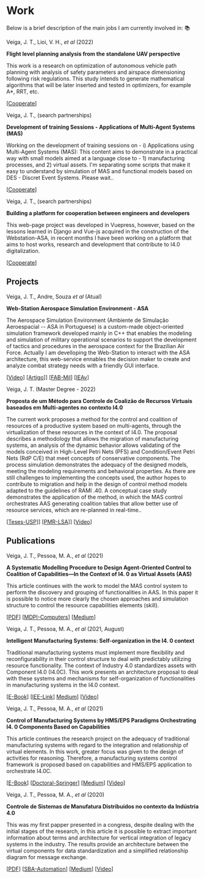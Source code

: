 # Work

Below is a brief description of the main jobs I am currently involved in: :books:

<MarkdownCard image="/uavPlanning.jpg">

  Veiga, J. T., Lioi, V. H., *et al* (2022)

  **Flight level planning analysis from the standalone UAV perspective**

This work is a research on optimization of autonomous vehicle path planning with analysis of safety parameters and airspace dimensioning following risk regulations. This study intends to generate mathematical algorithms that will be later inserted and tested in optimizers, for example A*, RRT, etc.

[[Cooperate](https://wa.me/+5511992451218)]

</MarkdownCard>

<MarkdownCard image="/masI40.jpg">

  Veiga, J. T., (search partnerships)

  **Development of training Sessions - Applications of Multi-Agent Systems (MAS)**

Working on the development of training sessions on - i) Applications using Multi-Agent Systems (MAS): This content aims to demonstrate in a practical way with small models aimed at a language close to - 1) manufacturing processes, and 2) virtual assets. I'm separating some scripts that make it easy to understand by simulation of MAS and functional models based on DES - Discret Event Systems. Please wait..

[[Cooperate](https://wa.me/+5511992451218)]

</MarkdownCard>

<MarkdownCard image="/webServiceJV.jpg">

  Veiga, J. T., (search partnerships)

  **Building a platform for cooperation between engineers and developers**

This web-page project was developed in Vuepress, however, based on the lessons learned in Django and Vue-js acquired in the construction of the Webstation-ASA, in recent months I have been working on a platform that aims to host works, research and development that contribute to I4.0 digitalization.

[[Cooperate](https://wa.me/+5511992451218)]

</MarkdownCard>

## Projects

<MarkdownCard image="/stationAsa.jpg">

  Veiga, J. T., Andre, Souza *et al* (Atual)

  **Web-Station Aerospace Simulation Environment - ASA**

  The Aerospace Simulation Environment (Ambiente de Simulação Aeroespacial -- ASA in Portuguese) is a custom-made object-oriented simulation framework developed mainly in C++ that enables the modeling and simulation of military operational scenarios to support the development of tactics and procedures in the aerospace context for the Brazilian Air Force.
  Actually I am develloping the Web-Station to interact with the ASA architecture, this web-service ennables the decision maker to create and analyze combat strategy needs with a friendly GUI interface.

  [[Video](https://www.youtube.com/watch?v=R0V9A-dJc2g)]
  [[Artigo](https://arxiv.org/abs/2207.12084)]]
  [[FAB-Mil](https://www.fab.mil.br/noticias/mostra/36311/SISTEMA%20COMPUTACIONAL%20-%20DCTA%20desenvolve%20prot%C3%B3tipo%20de%20ambiente%20de%20simula%C3%A7%C3%A3o%20de%20cen%C3%A1rios%20operacionais)] [[IEAv](https://ieav.dcta.mil.br/index.php/c4isr)]

</MarkdownCard>

<MarkdownCard image="/masterVeiga.jpg">

  Veiga, J. T. (Master Degree - 2022)

  **Proposta de um Método para Controle de Coalizão de Recursos Virtuais baseados em Multi-agentes no contexto I4.0**

  The current work proposes a method for the control and coalition of resources of a productive system based on multi-agents, through the virtualization of these resources in the context of I4.0. The proposal describes a methodology that allows the migration of manufacturing systems, an analysis of the dynamic behavior allows validating of the models conceived in High-Level Petri Nets (PFS) and Condition/Event Petri Nets (RdP C/E) that meet concepts of conservative components. The process simulation demonstrates the adequacy of the designed models, meeting the modeling requirements and behavioral properties. As there are still challenges to implementing the concepts used, the author hopes to contribute to migration and help in the design of control method models adapted to the guidelines of RAMI .40. A conceptual case study demonstrates the application of the method, in which the MAS control orchestrates AAS generating coalition tables that allow better use of resource services, which are re-planned in real-time..

  [[Teses-USP](https://www.teses.usp.br/)]]
  [[PMR-LSA](http://pmrlsa.poli.usp.br/projects/intelligent-productive-systems/)]]
  [[Video](https://drive.google.com/file/d/1wP8eQmia8hCz2h59OFF5XcTdkTQvC5Va/view?usp=sharing)]

</MarkdownCard>

## Publications

<MarkdownCard image="/computersMdpi.jpg">

  Veiga, J. T., Pessoa, M. A., *et al* (2021)

  **A Systematic Modelling Procedure to Design Agent-Oriented Control to Coalition of Capabilities—In the Context of I4. 0 as Virtual Assets (AAS)**

  This article continues with the work to model the MAS control system to perform the discovery and grouping of functionalities in AAS. In this paper it is possible to notice more clearly the chosen approaches and simulation structure to control the resource capabilities elements (skill).

  [[PDF](https://www.mdpi.com/2073-431X/10/12/161/pdf?version=1638346543)] [[MDPI-Computers](https://www.mdpi.com/2073-431X/10/12/161)] [[Medium](https://medium.com/@jackson.veiga_87098/a-systematic-modelling-procedure-to-design-agent-oriented-control-to-coalition-of-capabilities-30738e1420ba)]

</MarkdownCard>

<MarkdownCard image="/ieeeInduscon.png">

  Veiga, J. T., Pessoa, M. A., *et al* (2021, August)

  **Intelligent Manufacturing Systems: Self-organization in the I4. 0 context**

  Traditional manufacturing systems must implement more flexibility and reconfigurability in their control structure to deal with predictably utilizing resource functionality. The context of Industry 4.0 standardizes assets with Component I4.0 (I4.0C). This work presents an architecture proposal to deal with these systems and mechanisms for self-organization of functionalities in manufacturing systems in the I4.0 context.

  [[E-Book]()] [[IEE-Link](https://ieeexplore.ieee.org/abstract/document/9529453)] [Medium](https://medium.com/@jackson.veiga_87098/intelligent-manufacturing-systems-self-organization-in-the-i4-0-context-55cf52958c13)] [[Video](https://www.youtube.com/watch?v=o-haD0QMPPE)]

</MarkdownCard>

<MarkdownCard image="/Springer.jpg">

  Veiga, J. T., Pessoa, M. A., *et al* (2021)

  **Control of Manufacturing Systems by HMS/EPS Paradigms Orchestrating I4. 0 Components Based on Capabilities**

  This article continues the research project on the adequacy of traditional manufacturing systems with regard to the integration and relationship of virtual elements. In this work, greater focus was given to the design of activities for reasoning. Therefore, a manufacturing systems control framework is proposed based on capabilities and HMS/EPS application to orchestrate I4.0C.

  [[E-Book]()] [[Doctoral-Springer](https://link.springer.com/chapter/10.1007/978-3-030-78288-7_6)] [[Medium](https://medium.com/@jackson.veiga_87098/doctoral-conference-on-computing-electrical-and-industrial-systems-30ca62176111)] [[Video](https://www.youtube.com/watch?v=c-zP_DYljdQ)]

</MarkdownCard>

<MarkdownCard image="/cbaCongress.jpg">

  Veiga, J. T., Pessoa, M. A., *et al* (2020)

  **Controle de Sistemas de Manufatura Distribuídos no contexto da Indústria 4.0**

  This was my first papper presented in a congress, despite dealing with the initial stages of the research, in this article it is possible to extract important information about terms and architecture for vertical integration of legacy systems in the industry. The results provide an architecture between the virtual components for data standardization and a simplified relationship diagram for message exchange.

  [[PDF](https://www.sba.org.br/open_journal_systems/index.php/cba/article/view/1722/1420)] [[SBA-Automation](https://www.sba.org.br/open_journal_systems/index.php/cba/article/view/1722)] [[Medium](https://medium.com/@jackson.veiga_87098/controle-de-sistemas-de-manufatura-distribu%C3%ADdos-no-contexto-da-ind%C3%BAstria-4-0-3f7941ae1c5c)] [[Video](https://www.youtube.com/watch?v=Q7DHgIHV7zY)]

</MarkdownCard>
